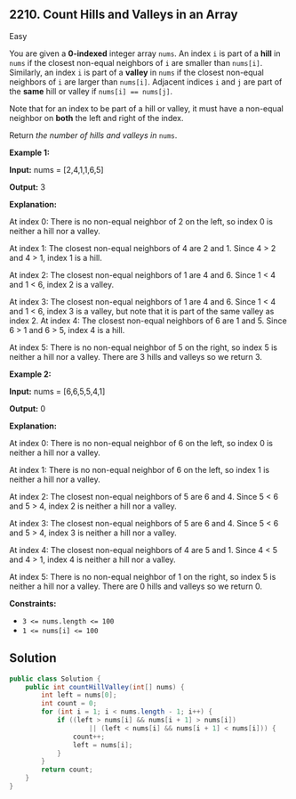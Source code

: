 ## 2210\. Count Hills and Valleys in an Array

Easy

You are given a **0-indexed** integer array `nums`. An index `i` is part of a **hill** in `nums` if the closest non-equal neighbors of `i` are smaller than `nums[i]`. Similarly, an index `i` is part of a **valley** in `nums` if the closest non-equal neighbors of `i` are larger than `nums[i]`. Adjacent indices `i` and `j` are part of the **same** hill or valley if `nums[i] == nums[j]`.

Note that for an index to be part of a hill or valley, it must have a non-equal neighbor on **both** the left and right of the index.

Return _the number of hills and valleys in_ `nums`.

**Example 1:**

**Input:** nums = [2,4,1,1,6,5]

**Output:** 3

**Explanation:** 

At index 0: There is no non-equal neighbor of 2 on the left, so index 0 is neither a hill nor a valley. 

At index 1: The closest non-equal neighbors of 4 are 2 and 1. Since 4 > 2 and 4 > 1, index 1 is a hill. 

At index 2: The closest non-equal neighbors of 1 are 4 and 6. Since 1 < 4 and 1 < 6, index 2 is a valley. 

At index 3: The closest non-equal neighbors of 1 are 4 and 6. Since 1 < 4 and 1 < 6, index 3 is a valley, but note that it is part of the same valley as index 2. At index 4: The closest non-equal neighbors of 6 are 1 and 5. Since 6 > 1 and 6 > 5, index 4 is a hill. 

At index 5: There is no non-equal neighbor of 5 on the right, so index 5 is neither a hill nor a valley. There are 3 hills and valleys so we return 3.

**Example 2:**

**Input:** nums = [6,6,5,5,4,1]

**Output:** 0

**Explanation:** 

At index 0: There is no non-equal neighbor of 6 on the left, so index 0 is neither a hill nor a valley. 

At index 1: There is no non-equal neighbor of 6 on the left, so index 1 is neither a hill nor a valley. 

At index 2: The closest non-equal neighbors of 5 are 6 and 4. Since 5 < 6 and 5 > 4, index 2 is neither a hill nor a valley. 

At index 3: The closest non-equal neighbors of 5 are 6 and 4. Since 5 < 6 and 5 > 4, index 3 is neither a hill nor a valley. 

At index 4: The closest non-equal neighbors of 4 are 5 and 1. Since 4 < 5 and 4 > 1, index 4 is neither a hill nor a valley. 

At index 5: There is no non-equal neighbor of 1 on the right, so index 5 is neither a hill nor a valley. There are 0 hills and valleys so we return 0.

**Constraints:**

*   `3 <= nums.length <= 100`
*   `1 <= nums[i] <= 100`

## Solution

```java
public class Solution {
    public int countHillValley(int[] nums) {
        int left = nums[0];
        int count = 0;
        for (int i = 1; i < nums.length - 1; i++) {
            if ((left > nums[i] && nums[i + 1] > nums[i])
                    || (left < nums[i] && nums[i + 1] < nums[i])) {
                count++;
                left = nums[i];
            }
        }
        return count;
    }
}
```